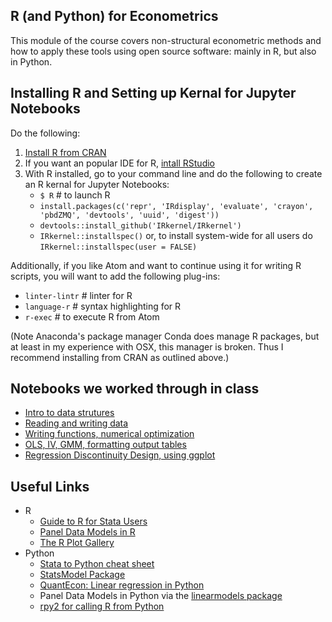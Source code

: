 ## R (and Python) for Econometrics
This module of the course covers non-structural econometric methods and how to apply these tools using open source software: mainly in R, but also in Python.

## Installing R and Setting up Kernal for Jupyter Notebooks

Do the following:
1. [Install R from CRAN](https://cran.r-project.org)
2. If you want an popular IDE for R, [intall RStudio](https://www.rstudio.com)
3. With R installed, go to your command line and do the following to create an R kernal for Jupyter Notebooks:
    * `$ R` # to launch R
    * `install.packages(c('repr', 'IRdisplay', 'evaluate', 'crayon', 'pbdZMQ', 'devtools', 'uuid', 'digest'))`
    * `devtools::install_github('IRkernel/IRkernel')`
    * `IRkernel::installspec()` or, to install system-wide for all users do `IRkernel::installspec(user = FALSE)`

Additionally, if you like Atom and want to continue using it for writing R scripts, you will want to add the following plug-ins:
* `linter-lintr` # linter for R
* `language-r` # syntax highlighting for R
* `r-exec` # to execute R from Atom

(Note Anaconda's package manager Conda does manage R packages, but at least in my experience with OSX, this manager is broken.  Thus I recommend installing from CRAN as outlined above.)

## Notebooks we worked through in class

* [Intro to data strutures](https://github.com/jdebacker/CompEcon_Fall17/blob/master/R/R_Basics.ipynb)
* [Reading and writing data](https://github.com/jdebacker/CompEcon_Fall17/blob/master/R/R_Data.ipynb)
* [Writing functions, numerical optimization](https://github.com/jdebacker/CompEcon_Fall17/blob/master/R/R_Functions.ipynb)
* [OLS, IV, GMM, formatting output tables](https://github.com/jdebacker/CompEcon_Fall17/blob/master/R/R_Econometrics.ipynb)
* [Regression Discontinuity Design, using ggplot](https://github.com/jdebacker/CompEcon_Fall17/blob/master/R/R_RDD.ipynb)


## Useful Links

* R
	* [Guide to R for Stata Users](http://dss.princeton.edu/training/RStata.pdf)
	* [Panel Data Models in R](https://www.princeton.edu/~otorres/Panel101R.pdf)
	* [The R Plot Gallery](http://www.r-graph-gallery.com/portfolio/ggplot2-package/)
* Python
	* [Stata to Python cheat sheet](https://cheatsheets.quantecon.org/stats-cheatsheet.html)
	* [StatsModel Package](http://www.statsmodels.org/dev/index.html)
	* [QuantEcon: Linear regression in Python](https://lectures.quantecon.org/py/ols.html)
	* Panel Data Models in Python via the [linearmodels package](https://pypi.python.org/pypi/linearmodels)
	* [rpy2 for calling R from Python](http://rpy2.readthedocs.io/en/version_2.8.x/overview.html)
